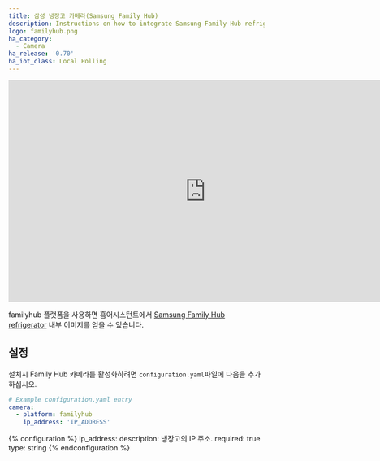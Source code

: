 ```yaml
---
title: 삼성 냉장고 카메라(Samsung Family Hub)
description: Instructions on how to integrate Samsung Family Hub refrigerator cameras within Home Assistant.
logo: familyhub.png
ha_category:
  - Camera
ha_release: '0.70'
ha_iot_class: Local Polling
---
```


<div class='videoWrapper'>
<iframe width="776" height="437" src="https://www.youtube.com/embed/MATe2WnAGE4" frameborder="0" allow="accelerometer; autoplay; encrypted-media; gyroscope; picture-in-picture" allowfullscreen></iframe>
</div>

familyhub 플랫폼을 사용하면 홈어시스턴트에서 [Samsung Family Hub refrigerator](https://www.samsung.com/us/explore/family-hub-refrigerator/connected-hub/) 내부 이미지를 얻을 수 있습니다.

## 설정 

설치시 Family Hub 카메라를 활성화하려면 `configuration.yaml`파일에 다음을 추가 하십시오.

```yaml
# Example configuration.yaml entry
camera:
  - platform: familyhub
    ip_address: 'IP_ADDRESS'
```

{% configuration %}
ip_address:
  description: 냉장고의 IP 주소.
  required: true
  type: string
{% endconfiguration %}
